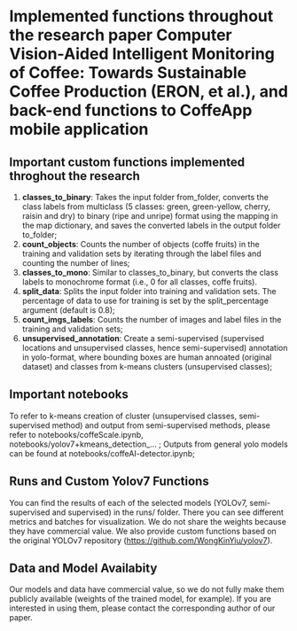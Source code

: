 # Implemented functions throughout the research paper Computer Vision-Aided Intelligent Monitoring of Coffee: Towards Sustainable Coffee Production (ERON, et al.), and back-end functions to CoffeApp mobile application


## Important custom functions implemented throghout the research

1. **classes_to_binary**: Takes the input folder from_folder, converts the class labels from multiclass (5 classes: green, green-yellow, cherry, raisin and dry) to binary (ripe and unripe) format using the mapping in the map dictionary, and saves the converted labels in the output folder to_folder;
2. **count_objects**: Counts the number of objects (coffe fruits) in the training and validation sets by iterating through the label files and counting the number of lines;
3. **classes_to_mono**: Similar to classes_to_binary, but converts the class labels to monochrome format (i.e., 0 for all classes, coffe fruits).
4. **split_data**: Splits the input folder into training and validation sets. The percentage of data to use for training is set by the split_percentage argument (default is 0.8);
5. **count_imgs_labels**: Counts the number of images and label files in the training and validation sets;
6. **unsupervised_annotation**: Create a semi-supervised (supervised locations and unsupervised classes, hence semi-supervised) annotation in yolo-format, where bounding boxes are human annoated (original dataset) and classes from k-means clusters (unsupervised classes);


## Important notebooks

To refer to k-means creation of cluster (unsupervised classes, semi-supervised method) and output from semi-supervised methods, please refer to notebooks/coffeScale.ipynb, notebooks/yolov7+kmeans_detection_... ; 
Outputs from general yolo models can be found at notebooks/coffeAI-detector.ipynb;

## Runs and Custom Yolov7 Functions

You can find the results of each of the selected models (YOLOv7, semi-supervised and supervised) in the runs/ folder. There you can see different metrics and batches for visualization. We do not share the weights because they have commercial value. We also provide custom functions based on the original YOLOv7 repository (https://github.com/WongKinYiu/yolov7).

## Data and Model Availabity

Our models and data have commercial value, so we do not fully make them publicly available (weights of the trained model, for example). If you are interested in using them, please contact the corresponding author of our paper.
